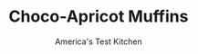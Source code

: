 ---
layout: ../../layouts/MarkdownPostLayout.astro
title: Choco-Apricot Muffins
author: America's Test Kitchen
pubDate: 2023-03-15
description: "The flavors of chocolate and apricot combine in this delicious and creative muffin recipe."
image_url: https://res.cloudinary.com/hksqkdlah/image/upload/ar_1:1,c_fill,dpr_2.0,f_auto,fl_lossy.progressive.strip_profile,g_faces:auto,q_auto:low,w_344/6484_sfs-choco-apricot-muffins-02
tags: ["Desserts or Baked Goods","Breakfast & Brunch","Quick Breads","Contest Recipes"]
calories: 4760
protein: 5
carbohydrates: 53
fats: 
fiber: 2
ingredients: ["2 cups (10 ounces), all-purpose flour","1/3 cup (2⅓ ounces), granulated sugar","1/3 cup packed (2⅓ ounces), light brown sugar","2 teaspoons, baking powder","1/2 teaspoon, baking soda","1/2 teaspoon, salt","1 cup, sour cream","8 tablespoons, unsalted butter, melted and cooled slightly","2 large, eggs","1 1/2 teaspoons, vanilla extract","1/2 teaspoon, almond extract","1 cup (6 ounces), semisweet chocolate chips","3/4 cup, dried apricots, chopped","2/3 cup, sliced almonds","1/4 cup (1¾ ounces), sugar","1/4 teaspoon, ground cinnamon","1/3 cup, apricot preserves"]
serves: 12
time: "1¼ hours"
instructions: ["For the muffins: Adjust oven rack to middle position and heat oven to 375 degrees. Grease and flour 12-cup muffin tin. Whisk flour, sugars, baking powder, baking soda, and salt in large bowl. Whisk sour cream, butter, eggs, and extracts in another bowl until smooth. Stir sour cream mixture into flour mixture until combined, then fold in chocolate chips, apricots, and almonds.","For the filling and topping: Combine sugar and cinnamon in small bowl. Spoon half of batter into prepared muffin tin, place dollop of preserves in center of batter, and top with remaining batter. Sprinkle with sugar mixture and bake until toothpick inserted into center comes out clean, 20 to 25 minutes. Cool in tin for 5 minutes, then carefully transfer to rack. Cool 10 minutes longer. Serve. (Muffins can be kept in airtight container at room temperature for up to 2 days.)"]
nutrition: ["263 mg Potassium","191 mg Phosphorus","116 mg Calcium","2 mg Iron","42 mg Magnesium","239 mg Sodium","19 g Fat","1 mg Niacin (B3)","6 g Monounsaturated","1 g Polyunsaturated","1 mg Vitamin C","61 mg Cholesterol","10 g Saturated","2 g Fiber","36 µg Folic acid","17 µg Folate (food)","30 g Sugars","2 µg Vitamin K","31 g Water","53 g Carbs","79 µg Folate equivalent (total)","5 g Protein","2 mg Vitamin E","127 µg Vitamin A","396 kcal Energy","25 g Sugars, added","4760 calories"]
notes: ""
---